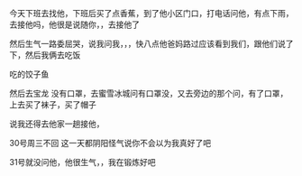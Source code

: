 今天下班去找他，下班后买了点香蕉，到了他小区门口，打电话问他，有点下雨，去接他吗，他很是说随你，，去接他了

然后生气一路委屈哭，说我问我，，，快八点他爸妈路过应该看到我们，跟他们说了下，然后我俩去吃饭


吃的饺子鱼

然后去宝龙 没有口罩，去蜜雪冰城问有口罩没，又去旁边的那个问，有了口罩，上去买了袜子，买了帽子


说我还得去他家一趟接他，

30号周三不回
这一天都阴阳怪气说你不会以为我真好了吧


31号就没问他，他很生气，，我在锻炼好吧

